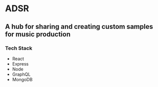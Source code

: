 # ADSR

## A hub for sharing and creating custom samples for music production

### Tech Stack

- React
- Express
- Node
- GraphQL
- MongoDB
